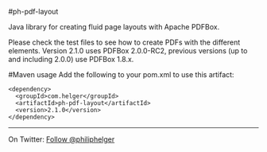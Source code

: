 #ph-pdf-layout

Java library for creating fluid page layouts with Apache PDFBox.

Please check the test files to see how to create PDFs with the different elements.
Version 2.1.0 uses PDFBox 2.0.0-RC2, previous versions (up to and including 2.0.0) use PDFBox 1.8.x.

#Maven usage
Add the following to your pom.xml to use this artifact:
```
<dependency>
  <groupId>com.helger</groupId>
  <artifactId>ph-pdf-layout</artifactId>
  <version>2.1.0</version>
</dependency>
```

---

On Twitter: <a href="https://twitter.com/philiphelger">Follow @philiphelger</a>
